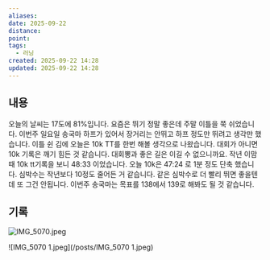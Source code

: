 ```yaml
---
aliases:
date: 2025-09-22
distance:
point:
tags:
  - 러닝
created: 2025-09-22 14:28
updated: 2025-09-22 14:28
---
```


## 내용
오늘의 날씨는 17도에 81%입니다. 
요즘은 뛰기 정말 좋은데 주말 이틀을 쭉 쉬었습니다. 이번주 일요일 송국마 하프가 있어서 장거리는 안뛰고 하프 정도만 뛰려고 생각만 했습니다.
이틀 쉰 김에 오늘은 10k TT를 한번 해볼 생각으로 나왔습니다. 대회가 아니면 10k 기록은 깨기 힘든 것 같습니다. 대회뽕과 좋은 길은 이길 수 없으니까요.
작년 이맘 때 10k tt기록을 보니 48:33 이었습니다. 오늘 10k은 47:24 로 1분 정도 단축 했습니다. 심박수는 작년보다 10정도 줄어든 거 같습니다. 같은 심박수로 더 빨리 뛰면 좋을텐데 또 그건 안됩니다.
이번주 송국마는 목표를 138에서 139로 해봐도 될 것 같습니다.

## 기록
![IMG_5070.jpeg](/posts/IMG_5070.jpeg)

![IMG_5070 1.jpeg](/posts/IMG_5070 1.jpeg)